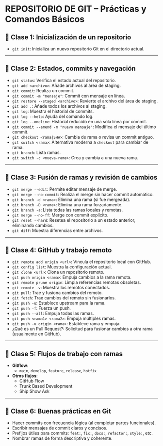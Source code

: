 # REPOSITORIO DE GIT – Prácticas y Comandos Básicos
## 📘 Clase 1: Inicialización de un repositorio

- `git init`: Inicializa un nuevo repositorio Git en el directorio actual.

---

## 📘 Clase 2: Estados, commits y navegación

- `git status`: Verifica el estado actual del repositorio.
- `git add <archivo>`: Añade archivos al área de staging.
- `git commit`: Realiza un commit.
- `git commit -m "mensaje"`: Commit con mensaje en línea.
- `git restore --staged <archivo>`: Revierte el archivo del área de staging.
- `git add .`: Añade todos los archivos al staging.
- `git log`: Muestra el historial de commits.
- `git log --help`: Ayuda del comando log.
- `git log --oneline`: Historial reducido en una sola línea por commit.
- `git commit --amend -m "nuevo mensaje"`: Modifica el mensaje del último commit.
- `git checkout <rama|SHA>`: Cambia de rama o revisa un commit antiguo.
- `git switch <rama>`: Alternativa moderna a `checkout` para cambiar de rama.
- `git branch`: Lista ramas.
- `git switch -c <nueva-rama>`: Crea y cambia a una nueva rama.
---

## 📘 Clase 3: Fusión de ramas y revisión de cambios

- `git merge --edit`: Permite editar mensaje de merge.
- `git merge --no-commit`: Realiza el merge sin hacer commit automático.
- `git branch -d <rama>`: Elimina una rama (si fue mergeada).
- `git branch -D <rama>`: Elimina una rama forzadamente.
- `git branch -a`: Lista todas las ramas locales y remotas.
- `git merge --no-ff`: Merge con commit explícito.
- `git reset --hard`: Resetea el repositorio a un estado anterior, eliminando cambios.
- `git diff`: Muestra diferencias entre archivos.

---
## 📘 Clase 4: GitHub y trabajo remoto

- `git remote add origin <url>`: Vincula el repositorio local con GitHub.
- `git config list`: Muestra la configuración actual.
- `git clone <url>`: Clona un repositorio remoto.
- `git push origin <rama>`: Empuja cambios a la rama remota.
- `git remote prune origin`: Limpia referencias remotas obsoletas.
- `git remote -v`: Muestra los remotos conectados.
- `git pull`: Trae y fusiona cambios del remoto.
- `git fetch`: Trae cambios del remoto sin fusionarlos.
- `git push -u`: Establece upstream para la rama.
- `git push -f`: Fuerza un push.
- `git push --all`: Empuja todas las ramas.
- `git push <rama1> <rama2>`: Empuja múltiples ramas.
- `git push -u origin <rama>`: Establece rama y empuja.
- ¿Qué es un Pull Request?: Solicitud para fusionar cambios a otra rama (usualmente en GitHub).

---
## 📘 Clase 5: Flujos de trabajo con ramas

- **Gitflow**:
  - `main`, `develop`, `feature`, `release`, `hotfix`
- **Otros flujos**:
  - GitHub Flow
  - Trunk Based Development
  - Ship Show Ask

---

## 📘 Clase 6: Buenas prácticas en Git

- Hacer commits con frecuencia lógica (al completar partes funcionales).
- Escribir mensajes de commit claros y concisos.
- Prefijos útiles para commits: `feat:`, `fix:`, `docs:`, `refactor:`, `style:`, etc.
- Nombrar ramas de forma descriptiva y coherente.
